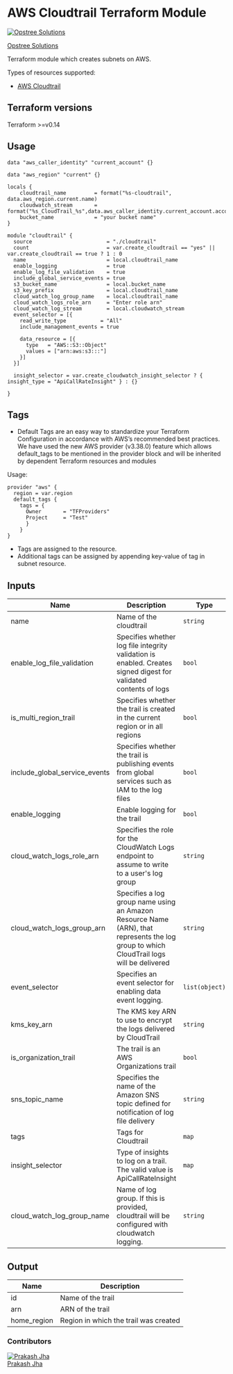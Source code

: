AWS Cloudtrail Terraform Module
=====================================

[![Opstree Solutions][opstree_avatar]][opstree_homepage]

[Opstree Solutions][opstree_homepage] 

  [opstree_homepage]: https://opstree.github.io/
  [opstree_avatar]: https://img.cloudposse.com/150x150/https://github.com/opstree.png

Terraform module which creates subnets on AWS.

Types of resources supported:

* [AWS Cloudtrail](https://registry.terraform.io/providers/hashicorp/aws/latest/docs/resources/cloudtrail)


Terraform versions
------------------

Terraform >=v0.14

Usage
------

```hcl
data "aws_caller_identity" "current_account" {}

data "aws_region" "current" {}

locals {
    cloudtrail_name         = format("%s-cloudtrail", data.aws_region.current.name)
    cloudwatch_stream       = format("%s_CloudTrail_%s",data.aws_caller_identity.current_account.account_id,data.aws_region.current.name)
    bucket_name             = "your bucket name"
}

module "cloudtrail" {
  source                        = "./cloudtrail"
  count                         = var.create_cloudtrail == "yes" || var.create_cloudtrail == true ? 1 : 0
  name                          = local.cloudtrail_name
  enable_logging                = true
  enable_log_file_validation    = true
  include_global_service_events = true
  s3_bucket_name                = local.bucket_name
  s3_key_prefix                 = local.cloudtrail_name
  cloud_watch_log_group_name    = local.cloudtrail_name
  cloud_watch_logs_role_arn     = "Enter role arn"
  cloud_watch_log_stream        = local.cloudwatch_stream
  event_selector = [{
    read_write_type           = "All"
    include_management_events = true

    data_resource = [{
      type   = "AWS::S3::Object"
      values = ["arn:aws:s3:::"]
    }]
  }]

  insight_selector = var.create_cloudwatch_insight_selector ? { insight_type = "ApiCallRateInsight" } : {}

}
```

Tags
----
* Default Tags are an easy way to standardize your Terraform Configuration in accordance with AWS’s recommended best practices. We have used the new AWS provider (v3.38.0) feature which allows default_tags to be mentioned in the provider block and will be inherited by dependent Terraform resources and modules

Usage:
```
provider "aws" {
  region = var.region
  default_tags {
    tags = {
      Owner       = "TFProviders"
      Project     = "Test"
      }
    }
}
```
* Tags are assigned to the resource.
* Additional tags can be assigned by appending key-value of tag in subnet resource.

Inputs
------
| Name | Description | Type | Default | Required |
|------|-------------|------|---------|:--------:|
| name | Name of the cloudtrail | `string` | `"cloudtrail"` | yes |
| enable_log_file_validation | Specifies whether log file integrity validation is enabled. Creates signed digest for validated contents of logs  | `bool` | `true` | no |
| is_multi_region_trail | Specifies whether the trail is created in the current region or in all regions | `bool` | `false` | no |
| include_global_service_events | Specifies whether the trail is publishing events from global services such as IAM to the log files | `bool` | `false` | no |
| enable_logging |Enable logging for the trail | `bool` | `true` | no |
| cloud_watch_logs_role_arn | Specifies the role for the CloudWatch Logs endpoint to assume to write to a user's log group | `string` | `""` | no |
| cloud_watch_logs_group_arn | Specifies a log group name using an Amazon Resource Name (ARN), that represents the log group to which CloudTrail logs will be delivered | `string` | `""` | no |
| event_selector | Specifies an event selector for enabling data event logging. | `list(object)` | `[]` | no |
| kms_key_arn | The KMS key ARN to use to encrypt the logs delivered by CloudTrail | `string` | `""` | no |
| is_organization_trail | The trail is an AWS Organizations trail | `bool` | `false` | no |
| sns_topic_name | Specifies the name of the Amazon SNS topic defined for notification of log file delivery | `string` | `null` | no |
| tags | Tags for Cloudtrail | `map` | `{Owner: 'test'}` | no |
| insight_selector | Type of insights to log on a trail. The valid value is ApiCallRateInsight | `map` | `{insight_type: 'ApiCallRateInsight'}` | no |
| cloud_watch_log_group_name | Name of log group. If this is provided, cloudtrail will be configured with cloudwatch logging. | `string` | `""` | no |

Output
------
| Name | Description |
|------|-------------|
| id | Name of the trail |
| arn | ARN of the trail |
| home_region | Region in which the trail was created |
### Contributors

[![Prakash Jha][prakash_avatar]][prakash_homepage]<br/>[Prakash Jha][prakash_homepage] 

  [prakash_homepage]: https://github.com/prakashjha-ot
  [prakash_avatar]: https://img.cloudposse.com/75x75/https://github.com/prakashjha-ot.png
